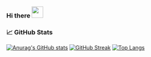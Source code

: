 ### Hi there <img src="https://raw.githubusercontent.com/MartinHeinz/MartinHeinz/master/wave.gif" width="30px">

<!--
**athul-23p/athul-23p** is a ✨ _special_ ✨ repository because its `README.md` (this file) appears on your GitHub profile.

Here are some ideas to get you started:

- 🔭 I’m currently working on ...
- 🌱 I’m currently learning ...
- 👯 I’m looking to collaborate on ...
- 🤔 I’m looking for help with ...
- 💬 Ask me about ...
- 📫 How to reach me: ...
- 😄 Pronouns: ...
- ⚡ Fun fact: ...
-->

### 📈 GitHub Stats
[![Anurag's GitHub stats](https://github-readme-stats.vercel.app/api?username=athul-23p&show_icons=true)](https://github.com/anuraghazra/github-readme-stats)
[![GitHub Streak](http://github-readme-streak-stats.herokuapp.com?user=athul-23p&hide_border=true&date_format=M%20j%5B%2C%20Y%5D)](https://git.io/streak-stats)
[![Top Langs](https://github-readme-stats.vercel.app/api/top-langs/?username=athul-23p&layout=compact)](https://github.com/anuraghazra/github-readme-stats)
